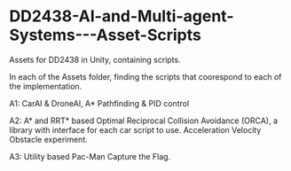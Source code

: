 # DD2438-AI-and-Multi-agent-Systems---Asset-Scripts
 Assets for DD2438 in Unity, containing scripts.

 In each of the Assets folder, finding the scripts that coorespond to each of the implementation.

 A1: CarAI & DroneAI, A* Pathfinding & PID control

 A2: A* and RRT* based Optimal Reciprocal Collision Avoidance (ORCA), a library with interface for each car script to use. Acceleration Velocity Obstacle experiment.

 A3: Utility based Pac-Man Capture the Flag.

